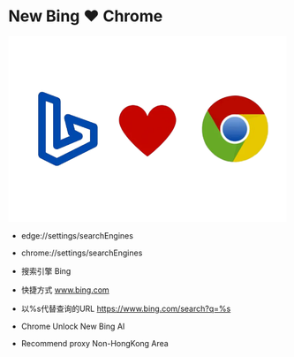   # New Bing ❤ Chrome

<picture>
  <source media="(prefers-color-scheme: dark)" srcset="https://raw.githubusercontent.com/RiverFlowsInUUU/ChatGPT/main/New%20Bing%20in%20Chrome.png">
  <img alt="NebulaGraph Data Intelligence Suite(ngdi)" src="https://raw.githubusercontent.com/RiverFlowsInUUU/ChatGPT/main/New%20Bing%20in%20Chrome.png">
</picture>
<p align="center">

-   edge://settings/searchEngines
-   chrome://settings/searchEngines

-   搜索引擎 Bing
-   快捷方式 www.bing.com
-   以%s代替查询的URL https://www.bing.com/search?q=%s
-   Chrome Unlock New Bing AI
-   Recommend proxy Non-HongKong Area
